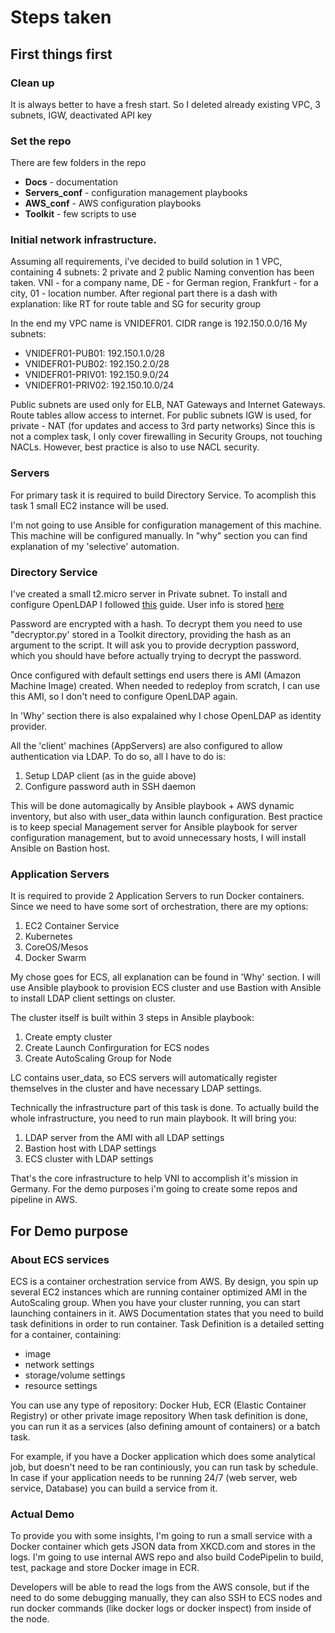 # Steps taken

## First things first

### Clean up

It is always better to have a fresh start.
So I deleted already existing VPC, 3 subnets, IGW, deactivated API key

### Set the repo

There are few folders in the repo
* **Docs** - documentation
* **Servers_conf** - configuration management playbooks
* **AWS_conf** - AWS configuration playbooks
* **Toolkit** - few scripts to use

### Initial network infrastructure.

Assuming all requirements, i've decided to build solution in 1 VPC, containing 4 subnets: 2 private and 2 public
Naming convention has been taken. VNI - for a company name, DE - for German region, Frankfurt - for a city, 01 - location number. After regional part there is a dash with explanation: like RT for route table and SG for security group

In the end my VPC name is VNIDEFR01. CIDR range is 192.150.0.0/16
My subnets:
* VNIDEFR01-PUB01:  192.150.1.0/28
* VNIDEFR01-PUB02:  192.150.2.0/28
* VNIDEFR01-PRIV01: 192.150.9.0/24
* VNIDEFR01-PRIV02: 192.150.10.0/24

Public subnets are used only for ELB, NAT Gateways and Internet Gateways.
Route tables allow access to internet. For public subnets IGW is used, for private - NAT (for updates and access to 3rd party networks)
Since this is not a complex task, I only cover firewalling in Security Groups, not touching NACLs.
However, best practice is also to use NACL security.


### Servers

For primary task it is required to build Directory Service.
To acomplish this task 1 small EC2 instance will be used.

I'm not going to use Ansible for configuration management of this machine. This machine will be configured manually. In "why" section you can find explanation of my 'selective' automation.


### Directory Service

I've created a small t2.micro server in Private subnet.
To install and configure OpenLDAP I followed [this](http://www.itskarma.wtf/openldap-on-ec2/) guide.
User info is stored [here](https://github.com/ThomasSt0rm/VNI/blob/master/Docs/Users.md)

Password are encrypted with a hash. To decrypt them you need to use "decryptor.py' stored in a Toolkit directory, providing the hash as an argument to the script.
It will ask you to provide decryption password, which you should have before actually trying to decrypt the password.

Once configured with default settings end users there is AMI (Amazon Machine Image) created. When needed to redeploy from scratch, I can use this AMI, so I don't need to configure OpenLDAP again.

In 'Why' section there is also expalained why I chose OpenLDAP as identity provider.

All the 'client' machines (AppServers) are also configured to allow authentication via LDAP.
To do so, all I have to do is:
1. Setup LDAP client (as in the guide above)
2. Configure password auth in SSH daemon

This will be done automagically by Ansible playbook + AWS dynamic inventory, but also with user_data within launch configuration.
Best practice is to keep special Management server for Ansible playbook for server configuration management, but to avoid unnecessary hosts, I will install Ansible on Bastion host.


### Application Servers

It is required to provide 2 Application Servers to run Docker containers.
Since we need to have some sort of orchestration, there are my options:
1. EC2 Container Service
2. Kubernetes
3. CoreOS/Mesos
4. Docker Swarm

My chose goes for ECS, all explanation can be found in 'Why' section.
I will use Ansible playbook to provision ECS cluster and use Bastion with Ansible to install LDAP client settings on cluster.

The cluster itself is built within 3 steps in Ansible playbook:
1. Create empty cluster
2. Create Launch Confirguration for ECS nodes
3. Create AutoScaling Group for Node


LC contains user_data, so ECS servers will automatically register themselves in the cluster and have necessary LDAP settings.

Technically the infrastructure part of this task is done.
To actually build the whole infrastructure, you need to run main playbook.
It will bring you:
1. LDAP server from the AMI with all LDAP settings
2. Bastion host with LDAP settings
3. ECS cluster with LDAP settings

That's the core infrastructure to help VNI to accomplish it's mission in Germany.
For the demo purposes i'm going to create some repos and pipeline in AWS.



## For Demo purpose

### About ECS services

ECS is a container orchestration service from AWS. By design, you spin up several EC2 instances which are running container optimized AMI in the AutoScaling group.
When you have your cluster running, you can start launching containers in it. AWS Documentation states that you need to build task definitions in order to run container.
Task Definition is a detailed setting for a container, containing:
* image
* network settings
* storage/volume settings
* resource settings

You can use any type of repository: Docker Hub, ECR (Elastic Container Registry) or other private image repository
When task definition is done, you can run it as a services (also defining amount of containers) or a batch task.

For example, if you have a Docker application which does some analytical job, but doesn't need to be ran continiously, you can run task by schedule.
In case if your application needs to be running 24/7 (web server, web service, Database) you can build a service from it.

### Actual Demo

To provide you with some insights, I'm going to run a small service with a Docker container which gets JSON data from XKCD.com and stores in the logs.
I'm going to use internal AWS repo and also build CodePipelin to build, test, package and store Docker image in ECR.

Developers will be able to read the logs from the AWS console, but if the need to do some debugging manually, they can also SSH to ECS nodes and run docker commands (like docker logs or docker inspect) from inside of the node.